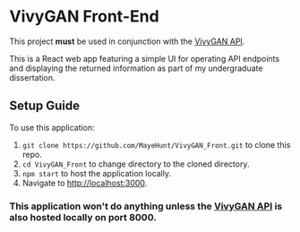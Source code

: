 # VivyGAN Front-End

This project **must** be used in conjunction with the [VivyGAN API](https://github.com/MayeHunt/VivyGAN_API).

This is a React web app featuring a simple UI for operating API endpoints and displaying the returned information as part of my undergraduate dissertation.

## Setup Guide
To use this application:

1. `git clone https://github.com/MayeHunt/VivyGAN_Front.git` to clone this repo.
2. `cd VivyGAN_Front` to change directory to the cloned directory.
3. `npm start` to host the application locally.
4. Navigate to [http://localhost:3000](http://localhost:3000).

### This application won't do anything unless the [VivyGAN API](https://github.com/MayeHunt/VivyGAN_API) is also hosted locally on port 8000.

